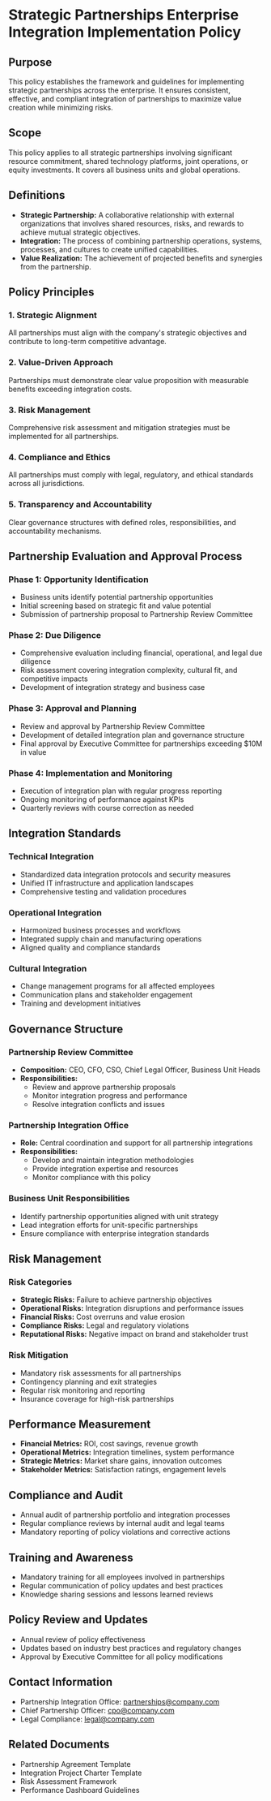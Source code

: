 # Strategic Partnerships Enterprise Integration Implementation Policy

## Purpose
This policy establishes the framework and guidelines for implementing strategic partnerships across the enterprise. It ensures consistent, effective, and compliant integration of partnerships to maximize value creation while minimizing risks.

## Scope
This policy applies to all strategic partnerships involving significant resource commitment, shared technology platforms, joint operations, or equity investments. It covers all business units and global operations.

## Definitions
- **Strategic Partnership:** A collaborative relationship with external organizations that involves shared resources, risks, and rewards to achieve mutual strategic objectives.
- **Integration:** The process of combining partnership operations, systems, processes, and cultures to create unified capabilities.
- **Value Realization:** The achievement of projected benefits and synergies from the partnership.

## Policy Principles

### 1. Strategic Alignment
All partnerships must align with the company's strategic objectives and contribute to long-term competitive advantage.

### 2. Value-Driven Approach
Partnerships must demonstrate clear value proposition with measurable benefits exceeding integration costs.

### 3. Risk Management
Comprehensive risk assessment and mitigation strategies must be implemented for all partnerships.

### 4. Compliance and Ethics
All partnerships must comply with legal, regulatory, and ethical standards across all jurisdictions.

### 5. Transparency and Accountability
Clear governance structures with defined roles, responsibilities, and accountability mechanisms.

## Partnership Evaluation and Approval Process

### Phase 1: Opportunity Identification
- Business units identify potential partnership opportunities
- Initial screening based on strategic fit and value potential
- Submission of partnership proposal to Partnership Review Committee

### Phase 2: Due Diligence
- Comprehensive evaluation including financial, operational, and legal due diligence
- Risk assessment covering integration complexity, cultural fit, and competitive impacts
- Development of integration strategy and business case

### Phase 3: Approval and Planning
- Review and approval by Partnership Review Committee
- Development of detailed integration plan and governance structure
- Final approval by Executive Committee for partnerships exceeding $10M in value

### Phase 4: Implementation and Monitoring
- Execution of integration plan with regular progress reporting
- Ongoing monitoring of performance against KPIs
- Quarterly reviews with course correction as needed

## Integration Standards

### Technical Integration
- Standardized data integration protocols and security measures
- Unified IT infrastructure and application landscapes
- Comprehensive testing and validation procedures

### Operational Integration
- Harmonized business processes and workflows
- Integrated supply chain and manufacturing operations
- Aligned quality and compliance standards

### Cultural Integration
- Change management programs for all affected employees
- Communication plans and stakeholder engagement
- Training and development initiatives

## Governance Structure

### Partnership Review Committee
- **Composition:** CEO, CFO, CSO, Chief Legal Officer, Business Unit Heads
- **Responsibilities:**
  - Review and approve partnership proposals
  - Monitor integration progress and performance
  - Resolve integration conflicts and issues

### Partnership Integration Office
- **Role:** Central coordination and support for all partnership integrations
- **Responsibilities:**
  - Develop and maintain integration methodologies
  - Provide integration expertise and resources
  - Monitor compliance with this policy

### Business Unit Responsibilities
- Identify partnership opportunities aligned with unit strategy
- Lead integration efforts for unit-specific partnerships
- Ensure compliance with enterprise integration standards

## Risk Management

### Risk Categories
- **Strategic Risks:** Failure to achieve partnership objectives
- **Operational Risks:** Integration disruptions and performance issues
- **Financial Risks:** Cost overruns and value erosion
- **Compliance Risks:** Legal and regulatory violations
- **Reputational Risks:** Negative impact on brand and stakeholder trust

### Risk Mitigation
- Mandatory risk assessments for all partnerships
- Contingency planning and exit strategies
- Regular risk monitoring and reporting
- Insurance coverage for high-risk partnerships

## Performance Measurement
- **Financial Metrics:** ROI, cost savings, revenue growth
- **Operational Metrics:** Integration timelines, system performance
- **Strategic Metrics:** Market share gains, innovation outcomes
- **Stakeholder Metrics:** Satisfaction ratings, engagement levels

## Compliance and Audit
- Annual audit of partnership portfolio and integration processes
- Regular compliance reviews by internal audit and legal teams
- Mandatory reporting of policy violations and corrective actions

## Training and Awareness
- Mandatory training for all employees involved in partnerships
- Regular communication of policy updates and best practices
- Knowledge sharing sessions and lessons learned reviews

## Policy Review and Updates
- Annual review of policy effectiveness
- Updates based on industry best practices and regulatory changes
- Approval by Executive Committee for all policy modifications

## Contact Information
- Partnership Integration Office: partnerships@company.com
- Chief Partnership Officer: cpo@company.com
- Legal Compliance: legal@company.com

## Related Documents
- Partnership Agreement Template
- Integration Project Charter Template
- Risk Assessment Framework
- Performance Dashboard Guidelines
